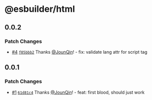 # @esbuilder/html

## 0.0.2

### Patch Changes

- [#4](https://github.com/rx-ts/esbuilder/pull/4) [`f05bbb2`](https://github.com/rx-ts/esbuilder/commit/f05bbb2d77ad6fcdd13394ea6022bb9fa79d7c49) Thanks [@JounQin](https://github.com/JounQin)! - fix: validate lang attr for script tag

## 0.0.1

### Patch Changes

- [#1](https://github.com/rx-ts/esbuilder/pull/1) [`61d81c4`](https://github.com/rx-ts/esbuilder/commit/61d81c4b7aab18ca384817db668b671a05968fd9) Thanks [@JounQin](https://github.com/JounQin)! - feat: first blood, should just work
